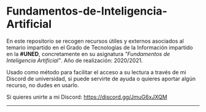 # Fundamentos-de-Inteligencia-Artificial
En este repositorio se recogen recursos útiles y externos asociados al temario impartido en el Grado de Tecnologías de la Información impartido en la **#UNED**, concretamente en su asignatura *"Fundamentos de Inteligencia Artificial"*. Año de realización: 2020/2021. 

Usado como método para facilitar el acceso a su lectura a través de mi Discord de universidad, si puede servirte de ayuda o quieres aportar algún recurso, no dudes en usarlo.

Si quieres unirte a mi Discord: https://discord.gg/JmuG6xJXQM

------------------------------------------------------------------------------------





